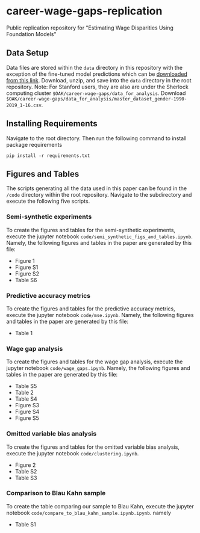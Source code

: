 # career-wage-gaps-replication
Public replication repository for "Estimating Wage Disparities Using Foundation Models"

## Data Setup
Data files are stored within the `data` directory in this repository with the exception of the fine-tuned model predictions which can be [downloaded from this link](https://drive.google.com/file/d/1e8OSAaFjN1QQ2lf8n3fy9Zv7g3uTzptr/view?usp=share_link). Download, unzip, and save into the `data` directory in the root repository.
Note: For Stanford users, they are also are under the Sherlock computing cluster `$OAK/career-wage-gaps/data_for_analysis`. Download `$OAK/career-wage-gaps/data_for_analysis/master_dataset_gender-1990-2019_1-16.csv`. 

## Installing Requirements
Navigate to the root directory. Then run the following command to install package requirements

`pip install -r requirements.txt`

## Figures and Tables

The scripts generating all the data used in this paper can be found in the `/code` directory within the root repository. Navigate to the subdirectory and execute the following five scripts.

### Semi-synthetic experiments

To create the figures and tables for the semi-synthetic experiments, execute the jupyter notebook `code/semi_synthetic_figs_and_tables.ipynb`. Namely, the following figures and tables in the paper are generated by this file:
  - Figure 1
  - Figure S1
  - Figure S2
  - Table S6


### Predictive accuracy metrics
To create the figures and tables for the predictive accuracy metrics, execute the jupyter notebook `code/mse.ipynb`. Namely, the following figures and tables in the paper are generated by this file:
  - Table 1


### Wage gap analysis
To create the figures and tables for the wage gap analysis, execute the jupyter notebook `code/wage_gaps.ipynb`. Namely, the following figures and tables in the paper are generated by this file:
  - Table S5
  - Table 2
  - Table S4
  - Figure S3
  - Figure S4
  - Figure S5

### Omitted variable bias analysis
To create the figures and tables for the omitted variable bias analysis, execute the jupyter notebook `code/clustering.ipynb`.
  - Figure 2
  - Table S2
  - Table S3

### Comparison to Blau Kahn sample
To create the table comparing our sample to Blau Kahn, execute the jupyter notebook `code/compare_to_blau_kahn_sample.ipynb.ipynb`. namely
  - Table S1
